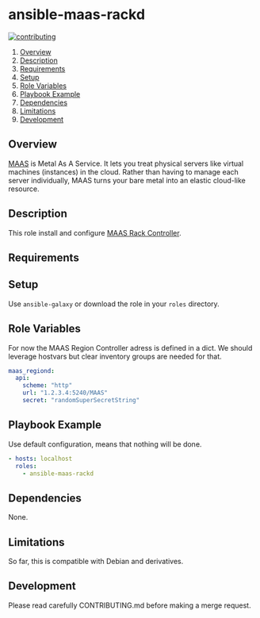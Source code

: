 # ansible-maas-rackd

[![contributing][contributing-img]](CONTRIBUTING.md)

1. [Overview](#overview)
1. [Description](#description)
1. [Requirements](#requirements)
1. [Setup](#setup)
1. [Role Variables](#role-variables)
1. [Playbook Example](#playbook-example)
1. [Dependencies](#dependencies)
1. [Limitations](#limitations)
1. [Development](#development)

## Overview

[MAAS](https://maas.io/docs/what-is-maas) is Metal As A Service. It lets you treat physical servers like virtual machines (instances)
in the cloud. Rather than having to manage each server individually, MAAS turns your bare metal
into an elastic cloud-like resource.

## Description

This role install and configure [MAAS Rack Controller](https://maas.io/docs/rack-controller).

## Requirements

## Setup

Use `ansible-galaxy` or download the role in your `roles` directory.

## Role Variables

For now the MAAS Region Controller adress is defined in a dict.
We should leverage hostvars but clear inventory groups are needed for that.

```yaml
maas_regiond:
  api:
    scheme: "http"
    url: "1.2.3.4:5240/MAAS"
    secret: "randomSuperSecretString"
```

## Playbook Example

Use default configuration, means that nothing will be done.

```yaml
- hosts: localhost
  roles:
    - ansible-maas-rackd
```

## Dependencies

None.

## Limitations

So far, this is compatible with Debian and derivatives.

## Development

Please read carefully CONTRIBUTING.md before making a merge request.

[contributing-img]: https://img.shields.io/badge/contributing--grey.svg
